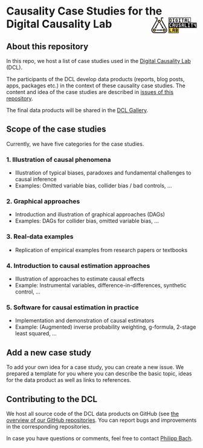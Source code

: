 # Causality Case Studies for the Digital Causality Lab <a href="https://digitalcausalitylab.github.io"><img src="logo.png" align="right" width = "120" /></a>

## About this repository

In this repo, we host a list of case studies used in the [Digital Causality Lab](https://digitalcausalitylab.github.io/) (DCL).

The participants of the DCL develop data products (reports, blog posts, apps, packages etc.) in the context of these causality case studies. The content and idea of the case studies are described in [issues of this repository](https://github.com/DigitalCausalityLab/causal-case-studies/issues).

The final data products will be shared in the [DCL Gallery](https://digitalcausalitylab.github.io/gallery/).

## Scope of the case studies

Currently, we have five categories for the case studies.

### 1. Illustration of causal phenomena

* Illustration of typical biases, paradoxes and fundamental challenges to causal inference
* Examples: Omitted variable bias, collider bias / bad controls, $\ldots$

### 2. Graphical approaches

* Introduction and illustration of graphical approaches (DAGs)
* Examples: DAGs for collider bias, omitted variable bias, $\ldots$

### 3. Real-data examples

* Replication of empirical examples from research papers or textbooks

### 4. Introduction to causal estimation approaches

* Illustration of approaches to estimate causal effects
* Example: Instrumental variables, difference-in-differences, synthetic control, $\ldots$

### 5. Software for causal estimation in practice

* Implementation and demonstration of causal estimators
* Example: (Augmented) inverse probability weighting, g-formula, 2-stage least squared, $\ldots$


## Add a new case study

To add your own idea for a case study, you can create a new issue. We prepared a template for you where you can describe the basic topic, ideas for the data product as well as links to references.

## Contributing to the DCL

We host all source code of the DCL data products on GitHub (see [the overview of our GitHub repositories](https://github.com/orgs/DigitalCausalityLab/repositories). You can report bugs and improvements in the corresponding repositories.

In case you have questions or comments, feel free to contact [Philipp Bach](https://github.com/PhilippBach).
